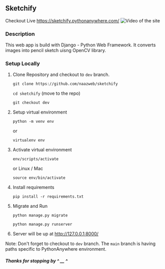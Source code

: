 ## Sketchify
Checkout Live https://sketchify.pythonanywhere.com/
![Video of the site](https://github.com/naazweb/sketchify/tree/dev/sample.gif?raw=true)

### Description
This web app is build with Django - Python Web Framework. It converts images into pencil sketch uisng OpenCV library. 

### Setup Locally
1. Clone Repository and checkout to `dev` branch.

    `git clone https://github.com/naazweb/sketchify`

    `cd sketchify` (move to the repo)

    `git checkout dev`
2. Setup virtual environment

    `python -m venv env` 
   
    or
    
    `virtualenv env`
3. Activate virtual environment

    `env/scripts/activate`

    or Linux / Mac
    
    `source env/bin/activate`
4. Install requirements

    `pip install -r requirements.txt`
5. Migrate and Run

    `python manage.py migrate`

    `python manage.py runserver`

6. Server will be up at http://127.0.0.1:8000/

Note: Don't forget to checkout to `dev` branch. The `main` branch is having paths specific to PythonAnywhere environment.

##### Thanks for stopping by ^ __ ^